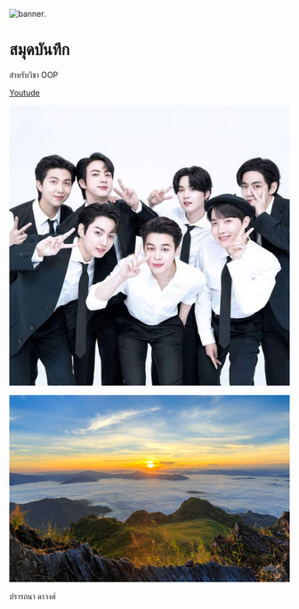 ![banner](https://picsum.photos/800/250).
# สมุดบันทึก

สำหรับวิชา OOP

[Youtude](https://www.youtube.com/results?search_query=BTS)

![Babanner](./BA.jpg)


![Bbanner](./banner.jpg)


ปรารถนา ดาวงศ์
